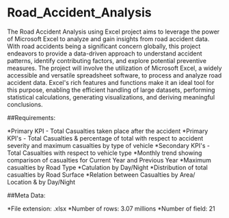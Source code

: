 # Road_Accident_Analysis

The Road Accident Analysis using Excel project aims to leverage the power of Microsoft Excel to analyze and gain insights from road accident data. With road accidents being a significant concern globally, this project endeavors to provide a data-driven approach to understand accident patterns, identify contributing factors, and explore potential preventive measures.
The project will involve the utilization of Microsoft Excel, a widely accessible and versatile spreadsheet software, to process and analyze road accident data. Excel's rich features and functions make it an ideal tool for this purpose, enabling the efficient handling of large datasets, performing statistical calculations, generating visualizations, and deriving meaningful conclusions.

##Requirements:

*Primary KPI - Total Casualties taken place after the accident
*Primary KPI's - Total Casualties & percentage of total with respect to accident severity and maximum casualties by type of vehicle
*Secondary KPI's - Total Casualties with respect to vehicle type
*Monthly trend showing comparison of casualties for Current Year and Previous Year
*Maximum casualties by Road Type
*Catulation by Day/Night
*Distribution of total casualties by Road Surface
*Relation between Casualties by Area/ Location & by Day/Night

##Meta Data:

*File extension: .xlsx
*Number of rows: 3.07 millions
*Number of field: 21
